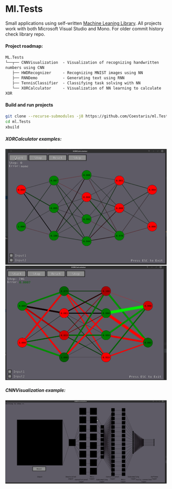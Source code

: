 # Ml.Tests

Small applications using self-written [Machine Leaning Library](https://github.com/Coestaris/ml).
All projects work with both Microsoft Visual Studio and Mono.
For older commit history check library repo.

#### Project roadmap:
```
ML.Tests
└──┬── CNNVisualization  - Visualization of recognizing handwritten numbers using CNN
   ├── HWDRecognizer     - Recognizing MNIST images using NN
   ├── RNNDemo           - Generating text using RNN
   ├── TennisClassifier  - Classifying task solving with NN
   └── XORCalculator     - Visualization of NN learning to calculate XOR 
```

#### Build and run projects
```bash
git clone --recurse-submodules -j8 https://github.com/Coestaris/ml.Tests
cd ml.Tests
xbuild
```

##### XORCalculator examples:
![](https://raw.githubusercontent.com/Coestaris/ml.Tests/master/images/xor1.gif)
![](https://raw.githubusercontent.com/Coestaris/ml.Tests/master/images/xor2.gif)
##### CNNVisualization example:
![](https://raw.githubusercontent.com/Coestaris/ml.Tests/master/images/cnn.gif)
